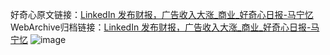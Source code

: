 好奇心原文链接：[LinkedIn 发布财报，广告收入大涨_商业_好奇心日报-马宁忆](https://www.qdaily.com/articles/5977.html)
WebArchive归档链接：[LinkedIn 发布财报，广告收入大涨_商业_好奇心日报-马宁忆](http://web.archive.org/web/20190623165746/https://www.qdaily.com/articles/5977.html)
![image](http://ww3.sinaimg.cn/large/007d5XDply1g3w9cuwq7wj30u02qv7wh)